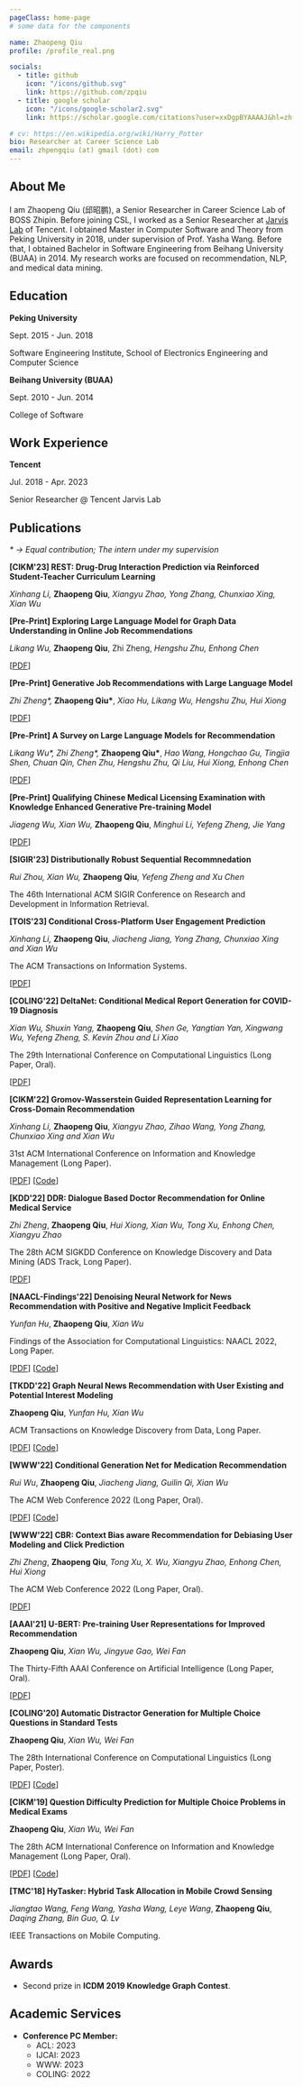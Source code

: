 ```yaml
---
pageClass: home-page
# some data for the components

name: Zhaopeng Qiu
profile: /profile_real.png

socials:
  - title: github
    icon: "/icons/github.svg"
    link: https://github.com/zpqiu
  - title: google scholar
    icon: "/icons/google-scholar2.svg"
    link: https://scholar.google.com/citations?user=xxDgpBYAAAAJ&hl=zh-CN

# cv: https://en.wikipedia.org/wiki/Harry_Potter
bio: Researcher at Career Science Lab
email: zhpengqiu (at) gmail (dot) com
---
```


<ProfileSection :frontmatter="$page.frontmatter" />

## About Me

I am Zhaopeng Qiu (邱昭鹏), a Senior Researcher in Career Science Lab of BOSS Zhipin. Before joining CSL, I worked as a Senior Researcher at [Jarvis Lab](https://jarvislab.tencent.com/) of Tencent. I obtained Master in Computer Software and Theory from Peking University in 2018, under supervision of Prof. Yasha Wang. Before that, I obtained Bachelor in Software Engineering from Beihang University (BUAA) in 2014. My research works are focused on recommendation, NLP, and medical data mining.


<!-- ## News

- [Sept 1991] Attended Hogwarts
- [July 1980] Born in Godric's Hollow, West Country, England, Great Britain -->


## Education


<ExpCard hideBorder=true image="/projects/pku.png">

  **Peking University**

  Sept. 2015 - Jun. 2018
  
  Software Engineering Institute, School of Electronics Engineering and Computer Science

</ExpCard>

<ExpCard hideBorder=true image="/projects/buaa.png">

  **Beihang University (BUAA)**

  Sept. 2010 - Jun. 2014
  
  College of Software

</ExpCard>

## Work Experience

<ExpCard hideBorder=true image="/projects/Tencent.png">

  **Tencent**

  Jul. 2018 - Apr. 2023
  
  Senior Researcher @ Tencent Jarvis Lab

</ExpCard>

<!-- ## Internships

- **Microsoft** <br/>
Apr. 2017 - Oct. 2017, Intern @ XiaoIce Team

- **Alibaba** <br/>
Nov. 2016 - Apr. 2017, Intern @ UC Feed Recommendation Team -->

## Publications


<!-- [→ Full list](/projects/) -->
*\* → Equal contribution; <span class="underlined">The intern under my supervision</span>*

<ProjectCard hideBorder=true>

  **[CIKM'23] REST: Drug-Drug Interaction Prediction via Reinforced Student-Teacher Curriculum Learning**

  *<span class="underlined">Xinhang Li</span>,* **Zhaopeng Qiu**, *Xiangyu Zhao, Yong Zhang, Chunxiao Xing, Xian Wu*

  <!-- [[PDF](https://arxiv.org/pdf/2307.02157)] -->
</ProjectCard> 


<ProjectCard hideBorder=true>

  **[Pre-Print] Exploring Large Language Model for Graph Data Understanding in Online Job Recommendations**

  *<span class="underlined">Likang Wu</span>,* **Zhaopeng Qiu**, <span class="underlined">Zhi Zheng</span>, *Hengshu Zhu, Enhong Chen*

  [[PDF](https://arxiv.org/pdf/2307.05722)]
</ProjectCard> 

<ProjectCard hideBorder=true>

  **[Pre-Print] Generative Job Recommendations with Large Language Model**

  *<span class="underlined">Zhi Zheng</span>\*,* **Zhaopeng Qiu\***, *Xiao Hu, <span class="underlined">Likang Wu</span>, Hengshu Zhu, Hui Xiong*

  [[PDF](https://arxiv.org/pdf/2307.02157)]
</ProjectCard> 

<ProjectCard hideBorder=true>

  **[Pre-Print] A Survey on Large Language Models for Recommendation**

  *<span class="underlined">Likang Wu</span>\*, <span class="underlined">Zhi Zheng</span>\*,* **Zhaopeng Qiu\***, *Hao Wang, Hongchao Gu, Tingjia Shen, Chuan Qin, Chen Zhu, Hengshu Zhu, Qi Liu, Hui Xiong, Enhong Chen*

  [[PDF](https://arxiv.org/abs/2305.19860)]
</ProjectCard>

<ProjectCard hideBorder=true>

  **[Pre-Print] Qualifying Chinese Medical Licensing Examination with Knowledge Enhanced Generative Pre-training Model**

  *Jiageng Wu, Xian Wu,* **Zhaopeng Qiu**, *Minghui Li, Yefeng Zheng, Jie Yang*

  [[PDF](https://arxiv.org/abs/2305.10163)]
</ProjectCard>

<ProjectCard hideBorder=true>

  **[SIGIR'23] Distributionally Robust Sequential Recommnedation**

  *Rui Zhou, Xian Wu,* **Zhaopeng Qiu**, *Yefeng Zheng and Xu Chen*
  
  The 46th International ACM SIGIR Conference on Research and Development in Information Retrieval.

  <!-- [[PDF](https://aclanthology.org/2022.coling-1.261.pdf)] -->
</ProjectCard>

<ProjectCard hideBorder=true>

  **[TOIS'23] Conditional Cross-Platform User Engagement Prediction**

  *<span class="underlined">Xinhang Li</span>,* **Zhaopeng Qiu**, *Jiacheng Jiang, Yong Zhang, Chunxiao Xing and Xian Wu*
  
  The ACM Transactions on Information Systems.

  [[PDF](https://dl.acm.org/doi/pdf/10.1145/3589226)]
</ProjectCard>


<ProjectCard hideBorder=true>

  **[COLING'22] DeltaNet: Conditional Medical Report Generation for COVID-19 Diagnosis**

  *Xian Wu, Shuxin Yang,* **Zhaopeng Qiu**, *Shen Ge, Yangtian Yan, Xingwang Wu, Yefeng Zheng, S. Kevin Zhou and Li Xiao*
  
  The 29th International Conference on Computational Linguistics (Long Paper, Oral).

  [[PDF](https://aclanthology.org/2022.coling-1.261.pdf)]
</ProjectCard>

<ProjectCard hideBorder=true>

  **[CIKM'22] Gromov-Wasserstein Guided Representation Learning for Cross-Domain Recommendation**
  
  *<span class="underlined">Xinhang Li</span>,* **Zhaopeng Qiu**, *Xiangyu Zhao, Zihao Wang, Yong Zhang, Chunxiao Xing and Xian Wu*

  31st ACM International Conference on Information and Knowledge Management (Long Paper).

  [[PDF](https://dl.acm.org/doi/pdf/10.1145/3511808.3557338)] [[Code](https://github.com/HestiaSky/GWCDR)]
</ProjectCard>

<ProjectCard hideBorder=true>

  **[KDD'22] DDR: Dialogue Based Doctor Recommendation for Online Medical Service**
  
  *<span class="underlined">Zhi Zheng</span>*, **Zhaopeng Qiu**, *Hui Xiong, Xian Wu, Tong Xu, Enhong Chen, Xiangyu Zhao*

  The 28th ACM SIGKDD Conference on Knowledge Discovery and Data Mining (ADS Track, Long Paper).

  [[PDF](https://doi.org/10.1145/3534678.3539201)]

</ProjectCard>

<ProjectCard hideBorder=true>

  **[NAACL-Findings'22] Denoising Neural Network for News Recommendation with Positive and Negative Implicit Feedback**
  
  *<span class="underlined">Yunfan Hu</span>*, **Zhaopeng Qiu**, *Xian Wu*

  Findings of the Association for Computational Linguistics: NAACL 2022, Long Paper.

  [[PDF](https://arxiv.org/pdf/2204.04397.pdf)] [[Code](https://github.com/chungdz/DRPN)]

</ProjectCard>

<ProjectCard hideBorder=true>

  **[TKDD'22] Graph Neural News Recommendation with User Existing and Potential Interest Modeling**
  
  **Zhaopeng Qiu**, *<span class="underlined">Yunfan Hu</span>, Xian Wu*

  ACM Transactions on Knowledge Discovery from Data, Long Paper.

  [[PDF](https://doi.org/10.1145/3511708)] [[Code](https://github.com/zpqiu/GREP)]

</ProjectCard>

<ProjectCard hideBorder=true>

  **[WWW'22] Conditional Generation Net for Medication Recommendation**
  
  *<span class="underlined">Rui Wu</span>*, **Zhaopeng Qiu**, *Jiacheng Jiang, Guilin Qi, Xian Wu*

  The ACM Web Conference 2022 (Long Paper, Oral).

  [[PDF](http://dl.acm.org/citation.cfm?id=3511936)] [[Code](https://github.com/BarryRun/COGNet)]

</ProjectCard>

<ProjectCard hideBorder=true>

  **[WWW'22] CBR: Context Bias aware Recommendation for Debiasing User Modeling and Click Prediction**
  
  *<span class="underlined">Zhi Zheng</span>*, **Zhaopeng Qiu**, *Tong Xu, X. Wu, Xiangyu Zhao, Enhong Chen, Hui Xiong*

  The ACM Web Conference 2022 (Long Paper, Oral).

  [[PDF](https://doi.org/10.1145/3485447.3512099)]

</ProjectCard>

<ProjectCard hideBorder=true>

  **[AAAI'21] U-BERT: Pre-training User Representations for Improved Recommendation**
  
  **Zhaopeng Qiu**, *Xian Wu, <span class="underlined">Jingyue Gao</span>, Wei Fan*

  The Thirty-Fifth AAAI Conference on Artificial Intelligence (Long Paper, Oral).

  [[PDF](https://ojs.aaai.org/index.php/AAAI/article/download/16557/16364)]

</ProjectCard>

<ProjectCard hideBorder=true>

  **[COLING'20] Automatic Distractor Generation for Multiple Choice Questions in Standard Tests**
  
  **Zhaopeng Qiu**, *Xian Wu, Wei Fan*

  The 28th International Conference on Computational Linguistics (Long Paper, Poster).

  [[PDF](https://www.aclweb.org/anthology/2020.coling-main.189.pdf)] [[Code](https://github.com/zpqiu/EDGE)]

</ProjectCard>

<ProjectCard hideBorder=true>

  **[CIKM'19] Question Difficulty Prediction for Multiple Choice Problems in Medical Exams**
  
  **Zhaopeng Qiu**, *Xian Wu, Wei Fan*

  The 28th ACM International Conference on Information and Knowledge Management (Long Paper, Oral).

  [[PDF](https://dl.acm.org/doi/pdf/10.1145/3357384.3358013)] [[Code](https://github.com/zpqiu/DAN)]

</ProjectCard>


<ProjectCard hideBorder=true>

  **[TMC'18] HyTasker: Hybrid Task Allocation in Mobile Crowd Sensing**
  
  *Jiangtao Wang, Feng Wang, Yasha Wang, Leye Wang*, **Zhaopeng Qiu**, *Daqing Zhang, Bin Guo, Q. Lv*

  IEEE Transactions on Mobile Computing.
  
</ProjectCard>

## Awards

- Second prize in **ICDM 2019 Knowledge Graph Contest**.

## Academic Services

- **Conference PC Member:**
  - ACL: 2023
  - IJCAI: 2023
  - WWW: 2023
  - COLING: 2022

<!-- Custom style for this page -->

<style lang="stylus">

.theme-container.home-page .page
  font-size 16px
  font-family "lucida grande", "lucida sans unicode", lucida, "Helvetica Neue", Helvetica, Arial, sans-serif;
  p
    margin 0 0 0.5rem
  p, ul, ol
    line-height normal
  a
    font-weight normal
  .theme-default-content:not(.custom) > h2
    margin-bottom 0.5rem
  .theme-default-content:not(.custom) > h2:first-child + p
    margin-top 0.5rem
  .theme-default-content:not(.custom) > h3
    padding-top 4rem

  /* Override */
  .md-card
    margin-top 0.5em
    .card-image
      padding 0.2rem
      img
        max-width 120px
        max-height 120px
    .card-content p
      -webkit-margin-after 0.2em

.underlined
  text-decoration underline

@media (max-width: 419px)
  .theme-container.home-page .page
    p, ul, ol
      line-height 1.5

    .md-card
      .card-image
        img 
          width 100%
          max-width 400px

</style>
